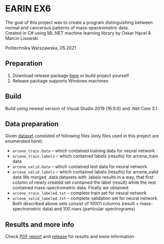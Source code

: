 # EARIN EX6
The goal of this project was to create a program distinguishing between normal and cancerous patterns of mass-spectrometric data.  
Created in C# using ML.NET machine learning library by Oskar Hącel & Marcin Lisowski  

Politechnika Warszawska, 05.2021

## Preparation
1. Download release package [here](https://github.com/KlivenPL/EARIN_EX6/releases) or build project yourself
1. Release package supports Windows machines
## Build
Build using newest version of Visual Studio 2019 (16.9.0) and .Net Core 3.1
## Data preparation
Given [dataset](https://archive.ics.uci.edu/ml/datasets/Arcene) consisted of following files (only files used in this project are enumerated here):  
*	```arcene_train.data``` – which contained training data for neural network
*	```arcene_train.labels``` – which contained labels (results) for arcene_train data
*	```arcene_valid.data``` – which contained test data for neural network. 
*	```arcene_valid.labels``` – which contained labels (results) for arcene_valid data
We merged .data datasets with .labels results in a way, that first column of newly created set contained the label (result) while the rest contained mass-spectrometric data.   Finally we obtained:
*	```arcene_train_labeled.txt``` – complete train set for neural network
*	```arcene_valid_labeled.txt``` – complete validation set for neural network.
Both described above sets consist of 10001 columns (result + mass-spectrometric data) and 100 rows (particular spectrograms)

## Results and more info
Check [PDF report](https://github.com/KlivenPL/EARIN_EX6/releases/download/1.0/EARIN_EX6_Oskar_Hacel_Marcin_Lisowski.pdf) and [release](https://github.com/KlivenPL/EARIN_EX6/releases/tag/1.0) for results and more information
